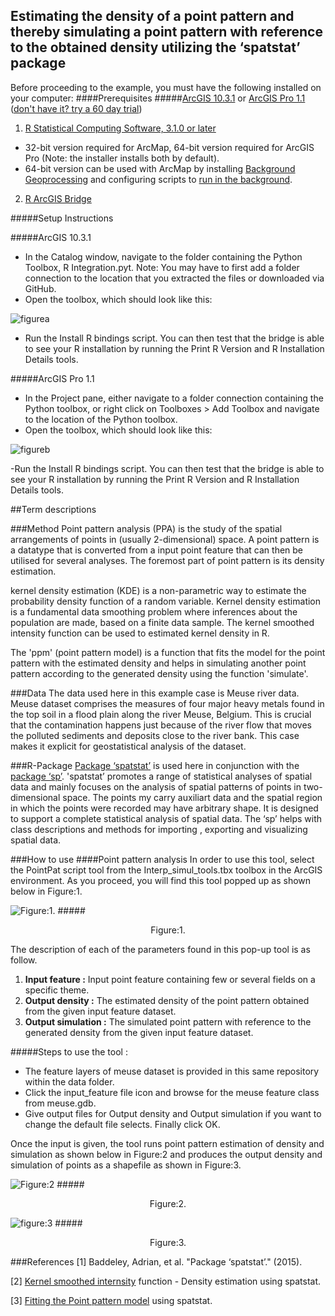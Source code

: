
## **Estimating the density of a point pattern and thereby simulating a point pattern with reference to the obtained density utilizing the ‘spatstat’ package**

Before proceeding to the example, you must have the following installed on your computer:
####Prerequisites
#####[ArcGIS 10.3.1](http://desktop.arcgis.com/en/arcmap/) or [ArcGIS Pro 1.1](http://pro.arcgis.com/en/pro-app/) ([don't have it? try a 60 day trial](http://www.esri.com/software/arcgis/arcgis-for-desktop/free-trial))
1. [R Statistical Computing Software, 3.1.0 or later](http://cran.cnr.berkeley.edu/bin/windows/base/)
 - 32-bit version required for ArcMap, 64-bit version required for ArcGIS Pro (Note: the installer installs both by default).
 - 64-bit version can be used with ArcMap by installing [Background Geoprocessing](http://desktop.arcgis.com/en/arcmap/10.3/analyze/executing-tools/64bit-background.htm) and configuring scripts to [run in the background](http://desktop.arcgis.com/en/arcmap/10.3/analyze/executing-tools/foreground-and-background-processing.htm).
2. [R ArcGIS Bridge](https://github.com/R-ArcGIS/r-bridge-install)

#####Setup Instructions

#####ArcGIS 10.3.1
 - In the Catalog window, navigate to the folder containing the Python Toolbox, R Integration.pyt. Note: You may have to first add a folder connection to the location that you extracted the files or downloaded via GitHub.
 - Open the toolbox, which should look like this:

![figurea](https://github.com/san02/Images_GIS/blob/master/new1.png)
  

 - Run the Install R bindings script. You can then test that the bridge is able to see your R installation by running the Print R Version and R Installation Details tools.

#####ArcGIS Pro 1.1
 - In the Project pane, either navigate to a folder connection containing the Python toolbox, or right click on Toolboxes > Add Toolbox and navigate to the location of the Python toolbox.
 - Open the toolbox, which should look like this:

 ![figureb](https://github.com/san02/Images_GIS/blob/master/new.png)

 -Run the Install R bindings script. You can then test that the bridge is able to see your R installation by running the Print R Version and R Installation Details tools.
 
##Term descriptions

###Method
Point pattern analysis (PPA) is the study of the spatial arrangements of points in (usually 2-dimensional) space. A point pattern is a datatype that is converted from a input point feature that can then be utilised for several analyses.  The foremost part of point pattern is its density estimation. 

kernel density estimation (KDE) is a non-parametric way to estimate the probability density function of a random variable. Kernel density estimation is a fundamental data smoothing problem where inferences about the population are made, based on a finite data sample. The kernel smoothed intensity function can be used to estimated kernel density in R.

The  'ppm' (point pattern model) is a function that fits the model for the point pattern with the estimated density and helps in simulating another point pattern according to the generated density using the function 'simulate'.  

###Data
The data used here in this example case is Meuse river data.
Meuse dataset comprises the measures of four major heavy metals found in the top soil in a flood plain along the river Meuse, Belgium. This is crucial that the contamination happens just because of the river flow that moves the polluted sediments and deposits close to the river bank. This case makes it explicit for geostatistical analysis of the dataset.

###R-Package
[Package ‘spatstat’](https://cran.r-project.org/web/packages/spatstat/spatstat.pdf) is used here in conjunction with the [package ‘sp’](https://cran.r-project.org/web/packages/sp/sp.pdf). 'spatstat’ promotes a range of statistical analyses of spatial data and mainly focuses on the analysis of spatial patterns of points in two-dimensional space. The points my carry auxiliart data and the spatial region in which the points were recorded may have arbitrary shape. It is designed to support a complete statistical analysis of spatial data. The ‘sp’ helps with class descriptions and methods for importing , exporting and visualizing spatial data.

###How to use
####Point pattern analysis
In order to use this tool, select the PointPat script tool from the Interp_simul_tools.tbx toolbox in the ArcGIS environment. As you proceed, you will find this tool popped up as shown below in Figure:1.

![Figure:1.](https://github.com/san02/Images_GIS/blob/master/PointPatTool.png)
#####<p align="center">Figure:1.</p>


The description of each of the parameters found in this pop-up tool is as follow.

1. **Input feature  :** Input point feature containing few or several fields on a specific theme.
2. **Output density  :** The estimated density of the point pattern obtained from the given input feature dataset.
3. **Output simulation  :** The simulated point pattern with reference to the generated density from the given input feature dataset.

#####Steps to use the tool :

* The feature layers of meuse dataset is provided in this same repository within the data folder. 
* Click the input_feature file icon and browse for the meuse feature class from meuse.gdb. 
* Give output files for Output density and Output simulation if you want to change the default file selects. Finally click OK.

Once the input is given, the tool runs point pattern estimation of density and simulation as shown below in Figure:2 and produces the output density and simulation of points as a shapefile as shown in Figure:3. 


![Figure:2](https://github.com/san02/Images_GIS/blob/master/PointPatToolrun.png)
#####<p align="center">Figure:2.</p>


![figure:3](https://github.com/san02/Images_GIS/blob/master/PointPatoutput.png)
#####<p align="center">Figure:3.</p>



###References 
  [1] Baddeley, Adrian, et al. "Package ‘spatstat’." (2015).
  
  [2] [Kernel smoothed internsity](http://www.inside-r.org/packages/cran/spatstat/docs/density.ppp)  function - Density estimation using spatstat.
  
  [3] [Fitting the Point pattern model](http://www.inside-r.org/packages/cran/spatstat/docs/ppm)  using spatstat.
